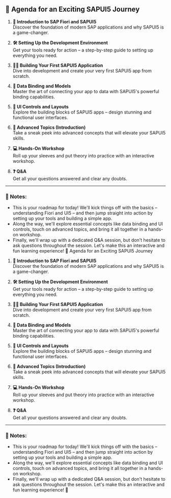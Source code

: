 ## 📅 Agenda for an Exciting SAPUI5 Journey

1. **🌟 Introduction to SAP Fiori and SAPUI5**  
    Discover the foundation of modern SAP applications and why SAPUI5 is a game-changer.

2. **🛠️ Setting Up the Development Environment**  
    Get your tools ready for action – a step-by-step guide to setting up everything you need.

3. **👩‍💻 Building Your First SAPUI5 Application**  
    Dive into development and create your very first SAPUI5 app from scratch.

4. **🔗 Data Binding and Models**  
    Master the art of connecting your app to data with SAPUI5's powerful binding capabilities.

5. **🎨 UI Controls and Layouts**  
    Explore the building blocks of SAPUI5 apps – design stunning and functional user interfaces.

6. **🚀 Advanced Topics (Introduction)**  
    Take a sneak peek into advanced concepts that will elevate your SAPUI5 skills.

7. **💻 Hands-On Workshop**  
    Roll up your sleeves and put theory into practice with an interactive workshop.

8. **❓ Q&A**  
    Get all your questions answered and clear any doubts.

---
### 📝 Notes:
- This is your roadmap for today! We'll kick things off with the basics – understanding Fiori and UI5 – and then jump straight into action by setting up your tools and building a simple app.  
- Along the way, we'll explore essential concepts like data binding and UI controls, touch on advanced topics, and bring it all together in a hands-on workshop.  
- Finally, we'll wrap up with a dedicated Q&A session, but don't hesitate to ask questions throughout the session. Let's make this an interactive and fun learning experience! 🎉 Agenda for an Exciting SAPUI5 Journey

1. **🌟 Introduction to SAP Fiori and SAPUI5**  
    Discover the foundation of modern SAP applications and why SAPUI5 is a game-changer.

2. **🛠️ Setting Up the Development Environment**  
    Get your tools ready for action – a step-by-step guide to setting up everything you need.

3. **👩‍💻 Building Your First SAPUI5 Application**  
    Dive into development and create your very first SAPUI5 app from scratch.

4. **🔗 Data Binding and Models**  
    Master the art of connecting your app to data with SAPUI5's powerful binding capabilities.

5. **🎨 UI Controls and Layouts**  
    Explore the building blocks of SAPUI5 apps – design stunning and functional user interfaces.

6. **🚀 Advanced Topics (Introduction)**  
    Take a sneak peek into advanced concepts that will elevate your SAPUI5 skills.

7. **💻 Hands-On Workshop**  
    Roll up your sleeves and put theory into practice with an interactive workshop.

8. **❓ Q&A**  
    Get all your questions answered and clear any doubts.

---

### 📝 Notes:
- This is your roadmap for today! We'll kick things off with the basics – understanding Fiori and UI5 – and then jump straight into action by setting up your tools and building a simple app.  
- Along the way, we'll explore essential concepts like data binding and UI controls, touch on advanced topics, and bring it all together in a hands-on workshop.  
- Finally, we'll wrap up with a dedicated Q&A session, but don't hesitate to ask questions throughout the session. Let's make this an interactive and fun learning experience! 🎉